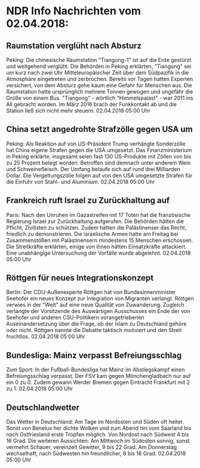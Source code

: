 # NDR Info Nachrichten vom 02.04.2018:


## Raumstation verglüht nach Absturz
Peking: Die chinesische Raumstation "Tiangong-1" ist auf die Erde gestürzt und weitgehend verglüht. Die Behörden in Peking erklärten, "Tiangong" sei um kurz nach zwei Uhr Mitteleuropäischer Zeit über dem Südpazifik in die Atmosphäre eingetreten und zerbrochen. Bereits vor Tagen hatten Experten versichert, von dem Absturz gehe kaum eine Gefahr für Menschen aus. Die Raumstation hatte ursprünglich mehrere Tonnen gewogen und ungefähr die Größe von einem Bus. "Tiangong" - wörtlich  "Himmelspalast" - war 2011 ins All gebracht worden. Im März 2016 brach der Funkkontakt ab und die Station ließ sich nicht mehr steuern. 02.04.2018 05:00 Uhr 

## China setzt angedrohte Strafzölle gegen USA um
Peking: Als Reaktion auf von US-Präsident Trump verhängte Sonderzölle hat China eigene Strafen gegen die USA umgesetzt. Das Finanzministerium in Peking erklärte, insgesamt seien fast 130 US-Produkte mit Zöllen von bis zu 25 Prozent belegt worden. Betroffen sind demnach unter anderem Wein und Schweinefleisch. Der Umfang belaufe sich auf rund drei Milliarden Dollar. Die Vergeltungszölle folgen auf  von den USA umgesetzte Strafen für die Einfuhr von Stahl- und Aluminium. 02.04.2018 05:00 Uhr 

## Frankreich ruft Israel zu Zurückhaltung auf
Paris: Nach den Unruhen im Gazastreifen mit 17 Toten hat die französische Regierung Israel zur Zurückhaltung aufgerufen. Die Behörden hätten die Pflicht, Zivilisten zu schützen. Zudem hätten die Palästinenser das Recht, friedlich zu demonstrieren. Die israelische Armee hatte am Freitag bei Zusammenstößen mit Palästinensern mindestens 15 Menschen erschossen. Die Streitkräfte erklärten, einige von ihnen hätten Einsatzkräfte attackiert. Eine unabhängige Untersuchung der Vorfälle wurde abgelehnt. 02.04.2018 05:00 Uhr 

## Röttgen für neues Integrationskonzept
Berlin: Der CDU-Außenexperte Röttgen hat von Bundesinnenminister Seehofer ein neues Konzept zur Integration von Migranten verlangt. Röttgen verwies in der "Welt" auf eine neue Qualität von Zuwanderung. Zugleich verlangte der Vorsitzende des Auswärtigen Ausschusses ein Ende der von Seehofer und anderen CSU-Politikern vorangetriebenen Auseinandersetzung über die Frage, ob der Islam zu Deutschland gehöre oder nicht. Röttgen nannte die Debatte taktisch motiviert und den Streit fruchtlos. 02.04.2018 05:00 Uhr 

## Bundesliga: Mainz verpasst Befreiungsschlag
Zum Sport: In der Fußball-Bundesliga hat Mainz im Abstiegskampf einen Befreiungsschlag verpasst. Der FSV kam gegen Mönchengladbach nur auf ein 0 zu 0. Zudem gewann Werder Bremen gegen Eintracht Frankfurt mit 2 zu 1. 02.04.2018 05:00 Uhr 

## Deutschlandwetter
Das Wetter in Deutschland: Am Tage im Nordosten und Süden oft heiter. Sonst von Benelux her dichte Wolken und zum Abend hin vom Saarland bis nach Ostfriesland erste Tropfen möglich. Von Nordost nach Südwest 4 bis 16 Grad. Die weiteren Aussichten: Am Mittwoch im Südosten sonnig, sonst vermehrt Schauer, vereinzelt Gewitter, 9 bis 22 Grad. Am Donnerstag wechselhaft, nach Südwesten hin freundlicher, 8 bis 16 Grad. 02.04.2018 05:00 Uhr 
